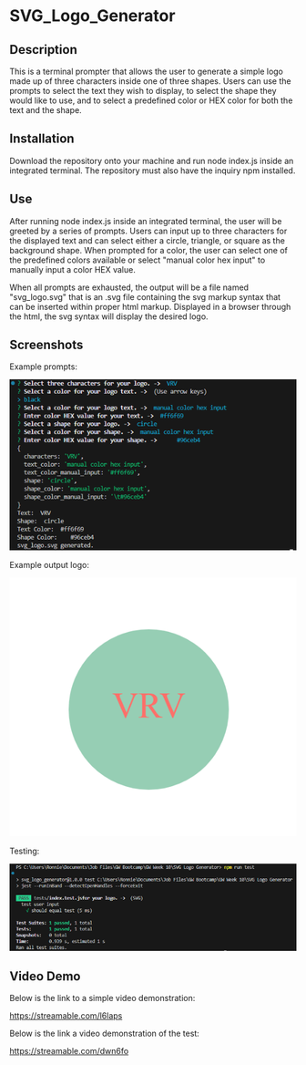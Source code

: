 # SVG_Logo_Generator
## Description
This is a terminal prompter that allows the user to generate a simple logo made up of three characters inside one of three shapes. Users can use the prompts to select the text they wish to display, to select the shape they would like to use, and to select a predefined color or HEX color for both the text and the shape.

## Installation
Download the repository onto your machine and run node index.js inside an integrated terminal. The repository must also have the inquiry npm installed.

## Use
After running node index.js inside an integrated terminal, the user will be greeted by a series of prompts. Users can input up to three characters for the displayed text and can select either a circle, triangle, or square as the background shape. When prompted for a color, the user can select one of the predefined colors available or select "manual color hex input" to manually input a color HEX value.

When all prompts are exhausted, the output will be a file named "svg_logo.svg" that is an .svg file containing the svg markup syntax that can be inserted within proper html markup. Displayed in a browser through the html, the svg syntax will display the desired logo.

## Screenshots
Example prompts:

![Example Terminal Prompts](image.png)

Example output logo:

![Example Completed Output Logo](image-1.png)

Testing:

![Testing](image-2.png)

## Video Demo
Below is the link to a simple video demonstration:

https://streamable.com/l6laps

Below is the link a video demonstration of the test:

https://streamable.com/dwn6fo


